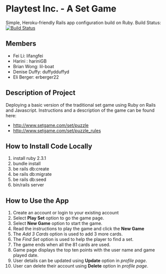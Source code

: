 # Playtest Inc. - A Set Game
Simple, Heroku-friendly Rails app configuration build on Ruby.
Build Status: 
[![Build Status](https://travis-ci.org/lil-boat/playtest-set-game.svg?branch=development)](https://travis-ci.org/lil-boat/playtest-set-game)

## Members
* Fei Li: lifangfei
* Harini : hariniGB
* Brian Wong: lil-boat
* Denise Duffy: duffydduffyd
* Eli Berger: erberger22

## Description of Project
Deploying a basic version of the traditional set game using Ruby on Rails and Javascript.
Instructions and a description of the game can be found here:
* http://www.setgame.com/set/puzzle
* http://www.setgame.com/set/puzzle_rules

## How to Install Code Locally
1. install ruby 2.3.1
2. bundle install
3. be rails db:create
4. be rails db:migrate
5. be rails db:seed
6. bin/rails server

## How to Use the App
1. Create an account or login to your existing account
2. Select **Play Set** option to go the game page.
3. Select **New Game** option to start the game.
4. Read the instructions to play the game and click the **New Game**
5. The *Add 3 Cards* option is used to add 3 more cards.
6. The *Find Set* option is used to help the player to find a set.
7. The game ends when all the 81 cards are used.
8. Game page displays the top ten points with the user name and game played date.
9. User details can be updated using **Update** option in *profile page*.
10. User can delete their account using **Delete** option in  *profile page*.
